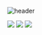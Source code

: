 ![header](https://capsule-render.vercel.app/api?&type=waving&color=0:D4BCFF,100:5313C4&section=header&text=Welcome%20My%20Home%F0%9F%91%8B&fontSize=30&animation=fadeIn&fontColor=EDF4FF&fontAlignY=20&height=170&desc=Thanks%20for%20visit%20My%20Home%F0%9F%8F%A0&descAlignY=40)

 <img src="https://img.shields.io/badge/Java-007396?style=flat-square&logo=Java&logoColor=white"/>
 <img src="https://img.shields.io/badge/CurseForge-6441A4?style=flat-square&logo=CurseForge&logoColor=white"/>
<img src="https://img.shields.io/badge/Delphi-EE1F35?style=flat-square&logo=Delphi&logoColor=white"/>
